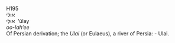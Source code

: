 <body>
  <p>H195<br>  אוּלי  <br> אוּלַי  ‎  ‘ûlay  <br><i>oo-lah‘ee </i><br>Of Persian derivation; the <i>Ulai</i> (or Eulaeus), a river of Persia: - Ulai.<br></p>
 </body>